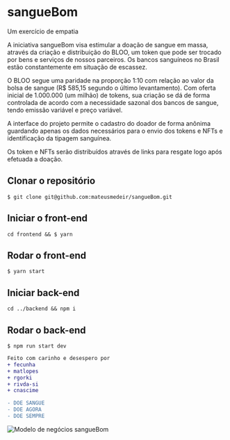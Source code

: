 # sangueBom

Um exercício de empatia

A iniciativa sangueBom visa estimular a doação de sangue em massa, através da criação e distribuição do BLOO, um token que pode ser trocado por bens e serviços de nossos parceiros. Os bancos sanguíneos no Brasil estão constantemente em situação de escassez.

O BLOO segue uma paridade na proporção 1:10 com relação ao valor da bolsa de sangue (R$ 585,15 segundo o último levantamento). Com oferta inicial de 1.000.000 (um milhão) de tokens, sua criação se dá de forma controlada de acordo com a necessidade sazonal dos bancos de sangue, tendo emissão variável e preço variável.

A interface do projeto permite o cadastro do doador de forma anônima guardando apenas os dados necessários para o envio dos tokens e NFTs e identificação da tipagem sanguínea.

Os token e NFTs serão distribuídos através de links para resgate logo após efetuada a doação.

## Clonar o repositório

```
$ git clone git@github.com:mateusmedeir/sangueBom.git
```

## Iniciar o front-end
```
cd frontend && $ yarn
```

## Rodar o front-end
```
$ yarn start
```

## Iniciar back-end
```
cd ../backend && npm i
```

## Rodar o back-end
```
$ npm run start dev
```

```diff
Feito com carinho e desespero por
+ fecunha
+ matlopes
+ rgorki
+ rivda-si
+ cnascime
```

```diff
- DOE SANGUE
- DOE AGORA
- DOE SEMPRE
```

![Modelo de negócios sangueBom](https://raw.githubusercontent.com/mateusmedeir/sangueBom/main/Modelo%20de%20neg%C3%B3cios.png)